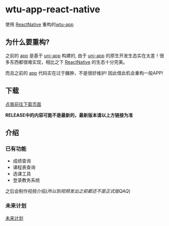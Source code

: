 # wtu-app-react-native

使用 [ReactNative](https://reactnative.cn/) 重构的[wtu-app](https://github.com/HuPeng333/WTU-APP)

## 为什么要重构?

之前的 [app](https://github.com/HuPeng333/WTU-APP) 是基于 [uni-app](https://uniapp.dcloud.io/) 构建的, 由于 [uni-app](https://uniapp.dcloud.io/)
的原生开发生态实在太差！很多东西都很难实现，相比之下 [ReactNative](https://reactnative.cn/) 的生态十分完美。

而且之前的 [app](https://github.com/HuPeng333/WTU-APP) 代码实在过于臃肿，不是很好维护! 因此借此机会重构一般APP!

## 下载

[点我前往下载页面](https://xds.fit/wtuapp/app/)

**RELEASE中的内容可能不是最新的，最新版本请以上方链接为准**

## 介绍

### 已有功能
- 成绩查询
- 课程表查询
- 选课工具
- 登录教务系统

之后会制作视频介绍(*所以到视频发出之前都还不是正式版QAQ*)

### 未来计划

[未来计划](https://github.com/IceOfSummer/wtu-app-react-native/issues/2)
